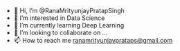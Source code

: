 - 👋 Hi, I’m @RanaMrityunjayPratapSingh
- 👀 I’m interested in Data Science
- 🌱 I’m currently learning Deep Learning
- 💞️ I’m looking to collaborate on ...
- 📫 How to reach me ranamrityunjayprataps@gmail.com

<!---
RanaMrityunjayPratapSingh/RanaMrityunjayPratapSingh is a ✨ special ✨ repository because its `README.md` (this file) appears on your GitHub profile.
You can click the Preview link to take a look at your changes.
--->
